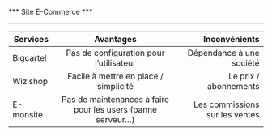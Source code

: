 *** Site E-Commerce ***
*********************

| Services      | Avantages      | Inconvénients  |
| ------------- |:-------------:| ---------:|
| Bigcartel     | Pas de configuration pour l’utilisateur            |     Dépendance à une société|
| Wizishop      | Facile à mettre en place / simplicité             |     Le prix / abonnements|
| E-monsite       | Pas de maintenances à faire pour les users (panne serveur…)             |     Les commissions sur les ventes|